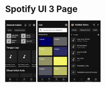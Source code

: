 # Spotify UI 3 Page

<p float="left">
  <img src="https://github.com/WageSapta/spotify-ui/blob/master/flutter_01.png" width="100" />
  <img src="https://github.com/WageSapta/spotify-ui/blob/master/flutter_02.png" width="100" /> 
  <img src="https://github.com/WageSapta/spotify-ui/blob/master/flutter_03.png" width="100" />
</p>
